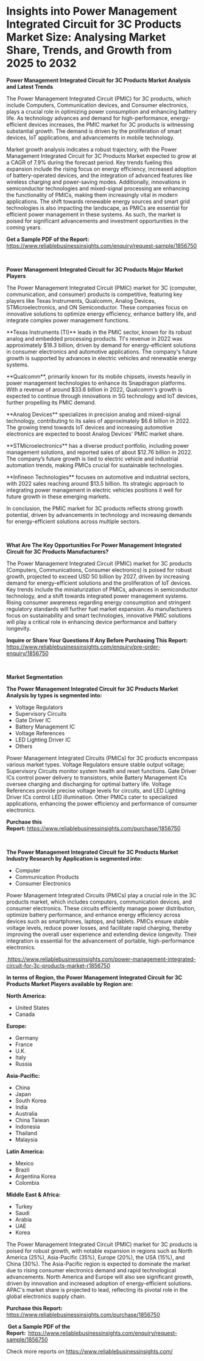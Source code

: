 <p><h1>Insights into Power Management Integrated Circuit for 3C Products Market Size: Analysing Market Share, Trends, and Growth from 2025 to 2032</h1></p><p><strong>Power Management Integrated Circuit for 3C Products Market Analysis and Latest Trends</strong></p>
<p><p>The Power Management Integrated Circuit (PMIC) for 3C products, which include Computers, Communication devices, and Consumer electronics, plays a crucial role in optimizing power consumption and enhancing battery life. As technology advances and demand for high-performance, energy-efficient devices increases, the PMIC market for 3C products is witnessing substantial growth. The demand is driven by the proliferation of smart devices, IoT applications, and advancements in mobile technology.</p><p>Market growth analysis indicates a robust trajectory, with the Power Management Integrated Circuit for 3C Products Market expected to grow at a CAGR of 7.9% during the forecast period. Key trends fueling this expansion include the rising focus on energy efficiency, increased adoption of battery-operated devices, and the integration of advanced features like wireless charging and power-saving modes. Additionally, innovations in semiconductor technologies and mixed-signal processing are enhancing the functionality of PMICs, making them increasingly vital in modern applications. The shift towards renewable energy sources and smart grid technologies is also impacting the landscape, as PMICs are essential for efficient power management in these systems. As such, the market is poised for significant advancements and investment opportunities in the coming years.</p></p>
<p><strong>Get a Sample PDF of the Report:&nbsp;</strong> <a href="https://www.reliablebusinessinsights.com/enquiry/request-sample/1856750?utm_campaign=3439&utm_medium=2&utm_source=Github&utm_content=ia&utm_term=27032025&utm_id=power-management-integrated-circuit-for-3c-products">https://www.reliablebusinessinsights.com/enquiry/request-sample/1856750</a></p>
<p>&nbsp;</p>
<p><strong>Power Management Integrated Circuit for 3C Products Major Market Players</strong></p>
<p><p>The Power Management Integrated Circuit (PMIC) market for 3C (computer, communication, and consumer) products is competitive, featuring key players like Texas Instruments, Qualcomm, Analog Devices, STMicroelectronics, and ON Semiconductor. These companies focus on innovative solutions to optimize energy efficiency, enhance battery life, and integrate complex power management functions.</p><p>**Texas Instruments (TI)** leads in the PMIC sector, known for its robust analog and embedded processing products. TI's revenue in 2022 was approximately $18.3 billion, driven by demand for energy-efficient solutions in consumer electronics and automotive applications. The company's future growth is supported by advances in electric vehicles and renewable energy systems.</p><p>**Qualcomm**, primarily known for its mobile chipsets, invests heavily in power management technologies to enhance its Snapdragon platforms. With a revenue of around $33.6 billion in 2022, Qualcomm's growth is expected to continue through innovations in 5G technology and IoT devices, further propelling its PMIC demand.</p><p>**Analog Devices** specializes in precision analog and mixed-signal technology, contributing to its sales of approximately $6.6 billion in 2022. The growing trend towards IoT devices and increasing automotive electronics are expected to boost Analog Devices' PMIC market share.</p><p>**STMicroelectronics** has a diverse product portfolio, including power management solutions, and reported sales of about $12.76 billion in 2022. The company’s future growth is tied to electric vehicle and industrial automation trends, making PMICs crucial for sustainable technologies.</p><p>**Infineon Technologies** focuses on automotive and industrial sectors, with 2022 sales reaching around $13.5 billion. Its strategic approach to integrating power management in electric vehicles positions it well for future growth in these emerging markets.</p><p>In conclusion, the PMIC market for 3C products reflects strong growth potential, driven by advancements in technology and increasing demands for energy-efficient solutions across multiple sectors.</p></p>
<p>&nbsp;</p>
<p><strong>What Are The Key Opportunities For Power Management Integrated Circuit for 3C Products Manufacturers?</strong></p>
<p><p>The Power Management Integrated Circuit (PMIC) market for 3C products (Computers, Communications, Consumer electronics) is poised for robust growth, projected to exceed USD 50 billion by 2027, driven by increasing demand for energy-efficient solutions and the proliferation of IoT devices. Key trends include the miniaturization of PMICs, advances in semiconductor technology, and a shift towards integrated power management systems. Rising consumer awareness regarding energy consumption and stringent regulatory standards will further fuel market expansion. As manufacturers focus on sustainability and smart technologies, innovative PMIC solutions will play a critical role in enhancing device performance and battery longevity.</p></p>
<p><strong>Inquire or Share Your Questions If Any Before Purchasing This Report:</strong> <a href="https://www.reliablebusinessinsights.com/enquiry/pre-order-enquiry/1856750?utm_campaign=3439&utm_medium=2&utm_source=Github&utm_content=ia&utm_term=27032025&utm_id=power-management-integrated-circuit-for-3c-products">https://www.reliablebusinessinsights.com/enquiry/pre-order-enquiry/1856750</a></p>
<p>&nbsp;</p>
<p><strong>Market Segmentation</strong></p>
<p><strong>The Power Management Integrated Circuit for 3C Products Market Analysis by types is segmented into:</strong></p>
<p><ul><li>Voltage Regulators</li><li>Supervisory Circuits</li><li>Gate Driver IC</li><li>Battery Management IC</li><li>Voltage References</li><li>LED Lighting Driver IC</li><li>Others</li></ul></p>
<p><p>Power Management Integrated Circuits (PMICs) for 3C products encompass various market types. Voltage Regulators ensure stable output voltage; Supervisory Circuits monitor system health and reset functions. Gate Driver ICs control power delivery to transistors, while Battery Management ICs oversee charging and discharging for optimal battery life. Voltage References provide precise voltage levels for circuits, and LED Lighting Driver ICs control LED illumination. Other PMICs cater to specialized applications, enhancing the power efficiency and performance of consumer electronics.</p></p>
<p><strong>Purchase this Report:&nbsp;</strong><a href="https://www.reliablebusinessinsights.com/purchase/1856750?utm_campaign=3439&utm_medium=2&utm_source=Github&utm_content=ia&utm_term=27032025&utm_id=power-management-integrated-circuit-for-3c-products">https://www.reliablebusinessinsights.com/purchase/1856750</a></p>
<p>&nbsp;</p>
<p><strong>The Power Management Integrated Circuit for 3C Products Market Industry Research by Application is segmented into:</strong></p>
<p><ul><li>Computer</li><li>Communication Products</li><li>Consumer Electronics</li></ul></p>
<p><p>Power Management Integrated Circuits (PMICs) play a crucial role in the 3C products market, which includes computers, communication devices, and consumer electronics. These circuits efficiently manage power distribution, optimize battery performance, and enhance energy efficiency across devices such as smartphones, laptops, and tablets. PMICs ensure stable voltage levels, reduce power losses, and facilitate rapid charging, thereby improving the overall user experience and extending device longevity. Their integration is essential for the advancement of portable, high-performance electronics.</p></p>
<p><a href="https://www.reliablebusinessinsights.com/power-management-integrated-circuit-for-3c-products-market-r1856750?utm_campaign=3439&utm_medium=2&utm_source=Github&utm_content=ia&utm_term=27032025&utm_id=power-management-integrated-circuit-for-3c-products">&nbsp;https://www.reliablebusinessinsights.com/power-management-integrated-circuit-for-3c-products-market-r1856750</a></p>
<p><strong>In terms of Region, the Power Management Integrated Circuit for 3C Products Market Players available by Region are:</strong></p>
<p>
    <p> <strong> North America: </strong>
        <ul>
            <li>United States</li>
            <li>Canada</li>
        </ul>
        </p> 
    <p> <strong> Europe: </strong>
        <ul>
            <li>Germany</li>
            <li>France</li>
            <li>U.K.</li>
            <li>Italy</li>
            <li>Russia</li>
        </ul>
        </p> 
    <p> <strong> Asia-Pacific: </strong>
        <ul>
            <li>China</li>
            <li>Japan</li>
            <li>South Korea</li>
            <li>India</li>
            <li>Australia</li>
            <li>China Taiwan</li>
            <li>Indonesia</li>
            <li>Thailand</li>
            <li>Malaysia</li>
        </ul>
        </p> 
    <p> <strong> Latin America: </strong>
        <ul>
            <li>Mexico</li>
            <li>Brazil</li>
            <li>Argentina Korea</li>
            <li>Colombia</li>
        </ul>
        </p> 
    <p> <strong> Middle East & Africa: </strong>
        <ul>
            <li>Turkey</li>
            <li>Saudi</li>
            <li>Arabia</li>
            <li>UAE</li>
            <li>Korea</li>
        </ul>
    </p>
    </p>
<p><p>The Power Management Integrated Circuit (PMIC) market for 3C products is poised for robust growth, with notable expansion in regions such as North America (25%), Asia-Pacific (35%), Europe (20%), the USA (15%), and China (30%). The Asia-Pacific region is expected to dominate the market due to rising consumer electronics demand and rapid technological advancements. North America and Europe will also see significant growth, driven by innovation and increased adoption of energy-efficient solutions. APAC's market share is projected to lead, reflecting its pivotal role in the global electronics supply chain.</p></p>
<p><strong>Purchase this Report: </strong><a href="https://www.reliablebusinessinsights.com/purchase/1856750?utm_campaign=3439&utm_medium=2&utm_source=Github&utm_content=ia&utm_term=27032025&utm_id=power-management-integrated-circuit-for-3c-products">https://www.reliablebusinessinsights.com/purchase/1856750</a></p>
<p>&nbsp;<strong>Get a Sample PDF of the Report:&nbsp;&nbsp;</strong><a href="https://www.reliablebusinessinsights.com/enquiry/request-sample/1856750?utm_campaign=3439&utm_medium=2&utm_source=Github&utm_content=ia&utm_term=27032025&utm_id=power-management-integrated-circuit-for-3c-products">https://www.reliablebusinessinsights.com/enquiry/request-sample/1856750</a></p>
<p><strong></strong></p>
<p>Check more reports on <a href="https://www.reliablebusinessinsights.com/?utm_campaign=3439&utm_medium=2&utm_source=Github&utm_content=ia&utm_term=27032025&utm_id=power-management-integrated-circuit-for-3c-products">https://www.reliablebusinessinsights.com/</a></p>